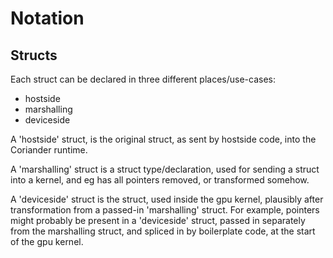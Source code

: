 # Notation

## Structs

Each struct can be declared in three different places/use-cases:
- hostside
- marshalling
- deviceside

A 'hostside' struct, is the original struct, as sent by hostside code, into the Coriander runtime.

A 'marshalling' struct is a struct type/declaration, used for sending a struct into a kernel, and eg has all pointers
removed, or transformed somehow.

A 'deviceside' struct is the struct, used inside the gpu kernel, plausibly after transformation from a passed-in 'marshalling' struct.
For example, pointers might probably be present in a 'deviceside' struct, passed in separately from the marshalling struct, and spliced in
by boilerplate code, at the start of the gpu kernel.

